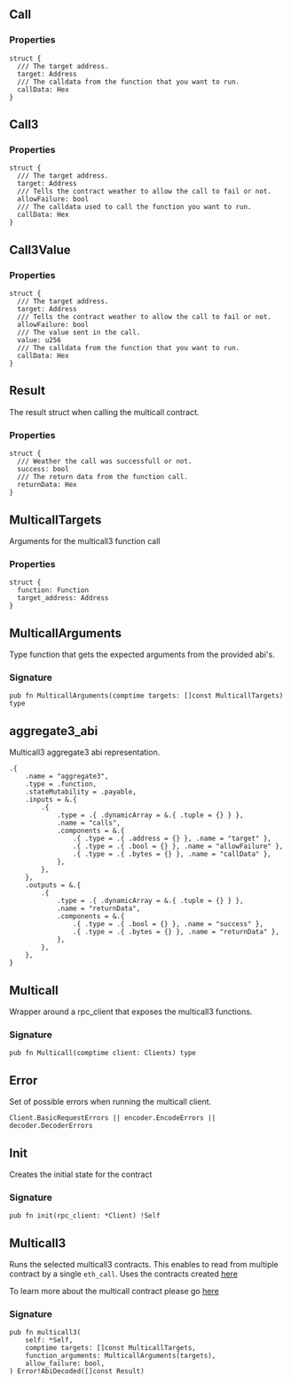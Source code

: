 ## Call

### Properties

```zig
struct {
  /// The target address.
  target: Address
  /// The calldata from the function that you want to run.
  callData: Hex
}
```

## Call3

### Properties

```zig
struct {
  /// The target address.
  target: Address
  /// Tells the contract weather to allow the call to fail or not.
  allowFailure: bool
  /// The calldata used to call the function you want to run.
  callData: Hex
}
```

## Call3Value

### Properties

```zig
struct {
  /// The target address.
  target: Address
  /// Tells the contract weather to allow the call to fail or not.
  allowFailure: bool
  /// The value sent in the call.
  value: u256
  /// The calldata from the function that you want to run.
  callData: Hex
}
```

## Result

The result struct when calling the multicall contract.

### Properties

```zig
struct {
  /// Weather the call was successfull or not.
  success: bool
  /// The return data from the function call.
  returnData: Hex
}
```

## MulticallTargets

Arguments for the multicall3 function call

### Properties

```zig
struct {
  function: Function
  target_address: Address
}
```

## MulticallArguments
Type function that gets the expected arguments from the provided abi's.

### Signature

```zig
pub fn MulticallArguments(comptime targets: []const MulticallTargets) type
```

## aggregate3_abi

Multicall3 aggregate3 abi representation.

```zig
.{
    .name = "aggregate3",
    .type = .function,
    .stateMutability = .payable,
    .inputs = &.{
        .{
            .type = .{ .dynamicArray = &.{ .tuple = {} } },
            .name = "calls",
            .components = &.{
                .{ .type = .{ .address = {} }, .name = "target" },
                .{ .type = .{ .bool = {} }, .name = "allowFailure" },
                .{ .type = .{ .bytes = {} }, .name = "callData" },
            },
        },
    },
    .outputs = &.{
        .{
            .type = .{ .dynamicArray = &.{ .tuple = {} } },
            .name = "returnData",
            .components = &.{
                .{ .type = .{ .bool = {} }, .name = "success" },
                .{ .type = .{ .bytes = {} }, .name = "returnData" },
            },
        },
    },
}
```

## Multicall
Wrapper around a rpc_client that exposes the multicall3 functions.

### Signature

```zig
pub fn Multicall(comptime client: Clients) type
```

## Error

Set of possible errors when running the multicall client.

```zig
Client.BasicRequestErrors || encoder.EncodeErrors || decoder.DecoderErrors
```

## Init
Creates the initial state for the contract

### Signature

```zig
pub fn init(rpc_client: *Client) !Self
```

## Multicall3
Runs the selected multicall3 contracts.
This enables to read from multiple contract by a single `eth_call`.
Uses the contracts created [here](https://www.multicall3.com/)

To learn more about the multicall contract please go [here](https://github.com/mds1/multicall)

### Signature

```zig
pub fn multicall3(
    self: *Self,
    comptime targets: []const MulticallTargets,
    function_arguments: MulticallArguments(targets),
    allow_failure: bool,
) Error!AbiDecoded([]const Result)
```

